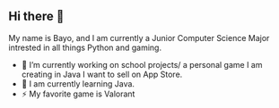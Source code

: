 ## Hi there 👋
My name is Bayo, and I am currently a Junior Computer Science Major intrested in all things Python and gaming.
- 🔭 I’m currently working on school projects/ a personal game I am creating in Java I want to sell on App Store.
- 🌱 I am currently learning Java.
- ⚡ My favorite game is Valorant

<!--
**bayobands/bayobands** is a ✨ _special_ ✨ repository because its `README.md` (this file) appears on your GitHub profile.

Here are some ideas to get you started:

- 🔭 I’m currently working on ...
- 🌱 I’m currently learning ...
- 👯 I’m looking to collaborate on ...
- 🤔 I’m looking for help with ...
- 💬 Ask me about ...
- 📫 How to reach me: ...
- 😄 Pronouns: ...
- ⚡ Fun fact: ...
-->

